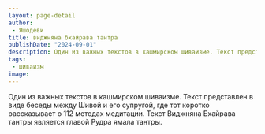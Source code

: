 ```yaml
---
layout: page-detail
author:
 - Яшодеви
title: виджняна бхайрава тантра
publishDate: "2024-09-01"
description: Один из важных текстов в кашмирском шиваизме. Текст представлен в виде беседы между Шивой и его супругой, где тот коротко рассказывает о 112 методах медитации. Текст Виджняна Бхайрава тантры является главой Рудра ямала тантры.
tags:
 - шиваизм
image: 
---
```


Один из важных текстов в кашмирском шиваизме. Текст представлен в виде беседы между Шивой и его супругой, где тот коротко рассказывает о 112 методах медитации. Текст Виджняна Бхайрава тантры является главой Рудра ямала тантры.

